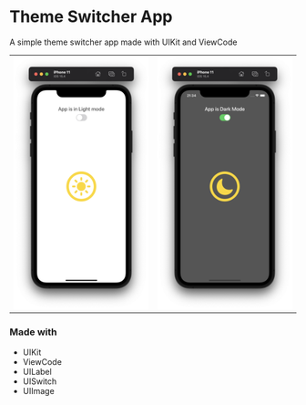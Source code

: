 # Theme Switcher App

A simple theme switcher app made with UIKit and ViewCode

<table>
  <tbody>
    <tr>
      <td><img src="images/light_mode.png" alt="light mode" width="350" /></td>
      <td><img src="images/dark_mode.png" alt="dark mode" width="350" /></td>
    </tr>
  </tbody>
</table>

### Made with ###

- UIKit
- ViewCode
- UILabel
- UISwitch
- UIImage
